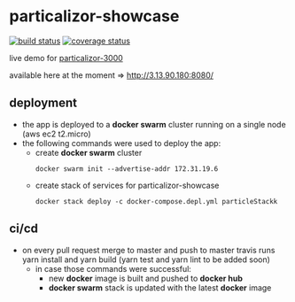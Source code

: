 # particalizor-showcase
[![build status][build badge]][BUILD_URL]
[![coverage status][coverage badge]][COVERAGE_URL]

live demo for [particalizor-3000](https://github.com/ArtemAlagizov/particalizor-3000)

available here at the moment => http://3.13.90.180:8080/

## deployment
* the app is deployed to a **docker swarm** cluster running on a single node (aws ec2 t2.micro)
* the following commands were used to deploy the app:
  * create **docker swarm** cluster
    ```
    docker swarm init --advertise-addr 172.31.19.6
    ```
  * create stack of services for particalizor-showcase
    ```
    docker stack deploy -c docker-compose.depl.yml particleStackk
    ```
## ci/cd
* on every pull request merge to master and push to master travis runs yarn install and yarn build (yarn test and yarn lint to be added soon)
  * in case those commands were successful:
     * new **docker** image is built and pushed to **docker hub**
     * **docker swarm** stack is updated with the latest **docker** image

[BUILD_URL]: https://travis-ci.org/ArtemAlagizov/particalizor-showcase
[build badge]: https://img.shields.io/travis/ArtemAlagizov/particalizor-showcase/master?style=flat-square
[COVERAGE_URL]: https://coveralls.io/github/ArtemAlagizov/particalizor-showcase?branch=master
[coverage badge]: https://img.shields.io/coveralls/github/ArtemAlagizov/particalizor-showcase.svg?style=flat-square&color=bright-green
